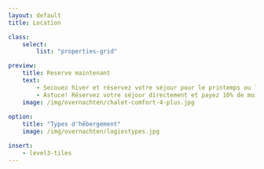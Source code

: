 ```yaml
---
layout: default
title: Location

class:
    select: 
        list: "properties-grid"

preview:
    title: Reserve maintenant
    text: 
        - Secouez hiver et réservez votre séjour pour le printemps ou l'été maintenant. Cette belle perspective ne manquera pas de vous donner plus d'énergie en ces mois sombres.
        - Astuce! Réservez votre séjour directement et payez 10% de moins que via Booking ou AirBnB.
    image: /img/overnachten/chalet-comfort-4-plus.jpg
        
option:
    title: "Types d'hébergement"
    image: /img/overnachten/logiestypes.jpg    

insert:
    - level3-tiles
---
```

